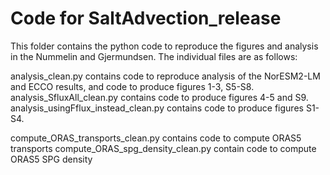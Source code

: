 # Code for SaltAdvection_release

This folder contains the python code to reproduce the figures and analysis in the Nummelin and Gjermundsen. The individual files are as follows:


analysis_clean.py contains code to reproduce analysis of the NorESM2-LM and ECCO results, and code to produce figures 1-3, S5-S8.
analysis_SfluxAll_clean.py contains code to produce figures 4-5 and S9.
analysis_usingFflux_instead_clean.py contains code to produce figures S1-S4.

compute_ORAS_transports_clean.py contains code to compute ORAS5 transports
compute_ORAS_spg_density_clean.py contain code to compute ORAS5 SPG density

